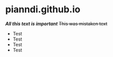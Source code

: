 # pianndi.github.io
***All this text is important***
~~This was mistaken text~~
<ul>
  <li>Test</li>
  <li>Test</li>
  <li>Test</li>
  <li>Test</li>
</ul>